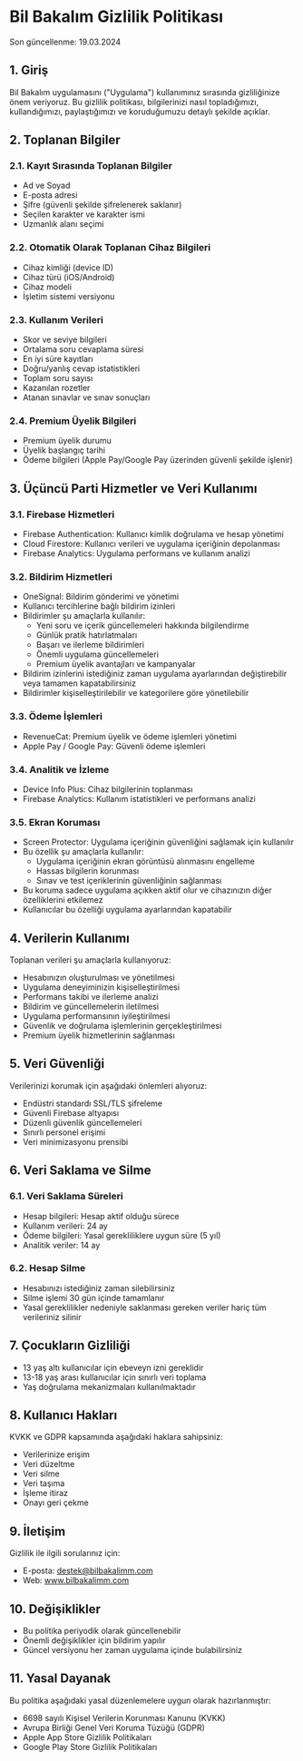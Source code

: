 # Bil Bakalım Gizlilik Politikası

Son güncellenme: 19.03.2024

## 1. Giriş

Bil Bakalım uygulamasını ("Uygulama") kullanımınız sırasında gizliliğinize önem veriyoruz. Bu gizlilik politikası, bilgilerinizi nasıl topladığımızı, kullandığımızı, paylaştığımızı ve koruduğumuzu detaylı şekilde açıklar.

## 2. Toplanan Bilgiler

### 2.1. Kayıt Sırasında Toplanan Bilgiler
- Ad ve Soyad
- E-posta adresi
- Şifre (güvenli şekilde şifrelenerek saklanır)
- Seçilen karakter ve karakter ismi
- Uzmanlık alanı seçimi

### 2.2. Otomatik Olarak Toplanan Cihaz Bilgileri
- Cihaz kimliği (device ID)
- Cihaz türü (iOS/Android)
- Cihaz modeli
- İşletim sistemi versiyonu

### 2.3. Kullanım Verileri
- Skor ve seviye bilgileri
- Ortalama soru cevaplama süresi
- En iyi süre kayıtları
- Doğru/yanlış cevap istatistikleri
- Toplam soru sayısı
- Kazanılan rozetler
- Atanan sınavlar ve sınav sonuçları

### 2.4. Premium Üyelik Bilgileri
- Premium üyelik durumu
- Üyelik başlangıç tarihi
- Ödeme bilgileri (Apple Pay/Google Pay üzerinden güvenli şekilde işlenir)

## 3. Üçüncü Parti Hizmetler ve Veri Kullanımı

### 3.1. Firebase Hizmetleri
- Firebase Authentication: Kullanıcı kimlik doğrulama ve hesap yönetimi
- Cloud Firestore: Kullanıcı verileri ve uygulama içeriğinin depolanması
- Firebase Analytics: Uygulama performans ve kullanım analizi

### 3.2. Bildirim Hizmetleri
- OneSignal: Bildirim gönderimi ve yönetimi
- Kullanıcı tercihlerine bağlı bildirim izinleri
- Bildirimler şu amaçlarla kullanılır:
  * Yeni soru ve içerik güncellemeleri hakkında bilgilendirme
  * Günlük pratik hatırlatmaları
  * Başarı ve ilerleme bildirimleri
  * Önemli uygulama güncellemeleri
  * Premium üyelik avantajları ve kampanyalar
- Bildirim izinlerini istediğiniz zaman uygulama ayarlarından değiştirebilir veya tamamen kapatabilirsiniz
- Bildirimler kişiselleştirilebilir ve kategorilere göre yönetilebilir

### 3.3. Ödeme İşlemleri
- RevenueCat: Premium üyelik ve ödeme işlemleri yönetimi
- Apple Pay / Google Pay: Güvenli ödeme işlemleri

### 3.4. Analitik ve İzleme
- Device Info Plus: Cihaz bilgilerinin toplanması
- Firebase Analytics: Kullanım istatistikleri ve performans analizi

### 3.5. Ekran Koruması
- Screen Protector: Uygulama içeriğinin güvenliğini sağlamak için kullanılır
- Bu özellik şu amaçlarla kullanılır:
  * Uygulama içeriğinin ekran görüntüsü alınmasını engelleme
  * Hassas bilgilerin korunması
  * Sınav ve test içeriklerinin güvenliğinin sağlanması
- Bu koruma sadece uygulama açıkken aktif olur ve cihazınızın diğer özelliklerini etkilemez
- Kullanıcılar bu özelliği uygulama ayarlarından kapatabilir

## 4. Verilerin Kullanımı

Toplanan verileri şu amaçlarla kullanıyoruz:
- Hesabınızın oluşturulması ve yönetilmesi
- Uygulama deneyiminizin kişiselleştirilmesi
- Performans takibi ve ilerleme analizi
- Bildirim ve güncellemelerin iletilmesi
- Uygulama performansının iyileştirilmesi
- Güvenlik ve doğrulama işlemlerinin gerçekleştirilmesi
- Premium üyelik hizmetlerinin sağlanması

## 5. Veri Güvenliği

Verilerinizi korumak için aşağıdaki önlemleri alıyoruz:
- Endüstri standardı SSL/TLS şifreleme
- Güvenli Firebase altyapısı
- Düzenli güvenlik güncellemeleri
- Sınırlı personel erişimi
- Veri minimizasyonu prensibi

## 6. Veri Saklama ve Silme

### 6.1. Veri Saklama Süreleri
- Hesap bilgileri: Hesap aktif olduğu sürece
- Kullanım verileri: 24 ay
- Ödeme bilgileri: Yasal gerekliliklere uygun süre (5 yıl)
- Analitik veriler: 14 ay

### 6.2. Hesap Silme
- Hesabınızı istediğiniz zaman silebilirsiniz
- Silme işlemi 30 gün içinde tamamlanır
- Yasal gereklilikler nedeniyle saklanması gereken veriler hariç tüm verileriniz silinir

## 7. Çocukların Gizliliği

- 13 yaş altı kullanıcılar için ebeveyn izni gereklidir
- 13-18 yaş arası kullanıcılar için sınırlı veri toplama
- Yaş doğrulama mekanizmaları kullanılmaktadır

## 8. Kullanıcı Hakları

KVKK ve GDPR kapsamında aşağıdaki haklara sahipsiniz:
- Verilerinize erişim
- Veri düzeltme
- Veri silme
- Veri taşıma
- İşleme itiraz
- Onayı geri çekme

## 9. İletişim

Gizlilik ile ilgili sorularınız için:
- E-posta: destek@bilbakalimm.com
- Web: www.bilbakalimm.com

## 10. Değişiklikler

- Bu politika periyodik olarak güncellenebilir
- Önemli değişiklikler için bildirim yapılır
- Güncel versiyonu her zaman uygulama içinde bulabilirsiniz

## 11. Yasal Dayanak

Bu politika aşağıdaki yasal düzenlemelere uygun olarak hazırlanmıştır:
- 6698 sayılı Kişisel Verilerin Korunması Kanunu (KVKK)
- Avrupa Birliği Genel Veri Koruma Tüzüğü (GDPR)
- Apple App Store Gizlilik Politikaları
- Google Play Store Gizlilik Politikaları 
